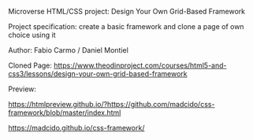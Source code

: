 Microverse HTML/CSS project: Design Your Own Grid-Based Framework 

Project specification: create a basic framework and clone a page of own choice using it

Author: Fabio Carmo / Daniel Montiel

Cloned Page: https://www.theodinproject.com/courses/html5-and-css3/lessons/design-your-own-grid-based-framework

Preview:

https://htmlpreview.github.io/?https://github.com/madcido/css-framework/blob/master/index.html

https://madcido.github.io/css-framework/

